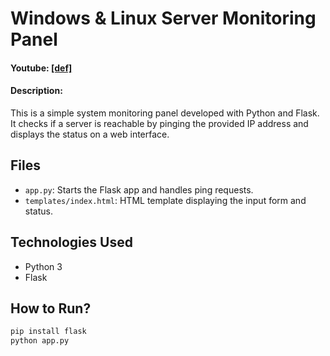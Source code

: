 # Windows & Linux Server Monitoring Panel

#### Youtube: [[def]](https://youtu.be/wuG7PbHKmJs)

#### Description:

This is a simple system monitoring panel developed with Python and Flask. It checks if a server is reachable by pinging the provided IP address and displays the status on a web interface.

## Files

- `app.py`: Starts the Flask app and handles ping requests.
- `templates/index.html`: HTML template displaying the input form and status.

## Technologies Used

- Python 3
- Flask

## How to Run?

```bash
pip install flask
python app.py
```


